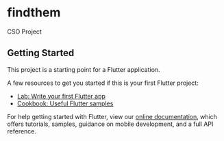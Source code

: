 # findthemCSO Project## Getting StartedThis project is a starting point for a Flutter application.A few resources to get you started if this is your first Flutter project:- [Lab: Write your first Flutter app](https://flutter.dev/docs/get-started/codelab)- [Cookbook: Useful Flutter samples](https://flutter.dev/docs/cookbook)For help getting started with Flutter, view our[online documentation](https://flutter.dev/docs), which offers tutorials,samples, guidance on mobile development, and a full API reference.